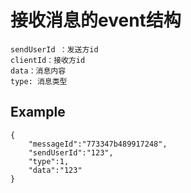 # 接收消息的event结构
    sendUserId ：发送方id
    clientId：接收方id
    data：消息内容
    type: 消息类型

## Example

    {
        "messageId":"773347b489917248",
        "sendUserId":"123",
        "type":1,
        "data":"123"
    }